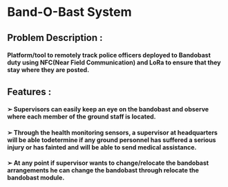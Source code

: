 # Band-O-Bast System
## Problem Description : 
#### Platform/tool to remotely track police officers deployed to Bandobast duty using NFC(Near Field Communication) and LoRa to ensure that they stay where they are posted.

## Features :
#### ➢ Supervisors can easily keep an eye on the bandobast and observe where each member of the ground staff is located.
#### ➢ Through the health monitoring sensors, a supervisor at headquarters will be able todetermine if any ground personnel has suffered a serious injury or has fainted and will be able to send medical assistance.
#### ➢ At any point if supervisor wants to change/relocate the bandobast arrangements he can change the bandobast through relocate the bandobast module.
